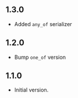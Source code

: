 ## 1.3.0

- Added `any_of` serializer

## 1.2.0

- Bump `one_of` version

## 1.1.0

- Initial version.
